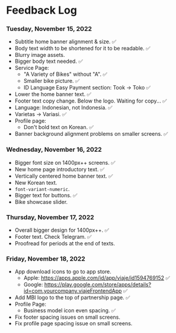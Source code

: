 # Feedback Log

### Tuesday, November 15, 2022

- Subtitle home banner alignment & size. ✅
- Body text width to be shortened for it to be readable. ✅
- Blurry image assets.
- Bigger body text needed. ✅
- Service Page:
  - "A Variety of Bikes" without "A". ✅
  - Smaller bike picture. ✅
  - ID Language Easy Payment section: Took → Toko ✅
- Lower the home banner text. ✅
- Footer text copy change. Below the logo. Waiting for copy... ✅
- Language: Indonesian, not Indonesia. ✅
- Varietas → Variasi. ✅
- Profile page:
  - Don't bold text on Korean. ✅
- Banner background alignment problems on smaller screens. ✅

### Wednesday, November 16, 2022

- Bigger font size on 1400px++ screens. ✅
- New home page introductory text. ✅
- Vertically centered home banner text. ✅
- New Korean text.
- `font-variant-numeric`.
- Bigger text for buttons. ✅
- Bike showcase slider.

### Thursday, November 17, 2022

- Overall bigger design for 1400px++. ✅
- Footer text. Check Telegram. ✅
- Proofread for periods at the end of texts.

### Friday, November 18, 2022

- App download icons to go to app store.
  - Apple: https://apps.apple.com/id/app/viaje/id1594769152 ✅
  - Google: https://play.google.com/store/apps/details?id=com.yourcompany.viajeFrontendApp ✅
- Add MBI logo to the top of partnership page. ✅
- Profile Page:
  - Business model icon even spacing. ✅
- Fix footer spacing issues on small screens.
- Fix profile page spacing issue on small screens.
